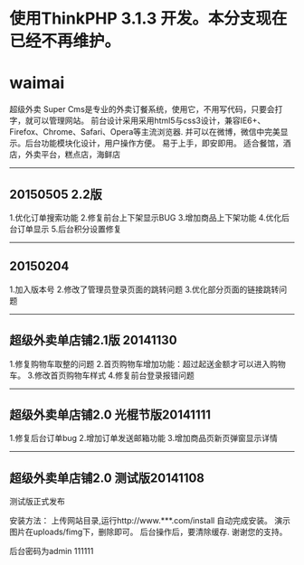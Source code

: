 # 使用ThinkPHP 3.1.3 开发。本分支现在已经不再维护。

# waimai

超级外卖 Super Cms是专业的外卖订餐系统，使用它，不用写代码，只要会打字，就可以管理网站。
前台设计采用采用html5与css3设计，兼容IE6+、Firefox、Chrome、Safari、Opera等主流浏览器.
并可以在微博，微信中完美显示。后台功能模块化设计，用户操作方便。 易于上手，即安即用。
适合餐馆，酒店，外卖平台，糕点店，海鲜店



-------------------------------------------------
## 20150505 2.2版
1.优化订单搜索功能
2.修复前台上下架显示BUG
3.增加商品上下架功能
4.优化后台订单显示
5.后台积分设置修复


-------------------------------------------------
## 20150204
1.加入版本号
2.修改了管理员登录页面的跳转问题
3.优化部分页面的链接跳转问题


-------------------------------------------------
## 超级外卖单店铺2.1版 20141130

1.修复购物车取整的问题
2.首页购物车增加功能：超过起送金额才可以进入购物车。
3.修改首页购物车样式
4.修复前台登录报错问题


-------------------------------------------------
## 超级外卖单店铺2.0 光棍节版20141111

1.修复后台订单bug
2.增加订单发送邮箱功能
3.增加商品页新页弹窗显示详情


-------------------------------------------------
## 超级外卖单店铺2.0 测试版20141108

测试版正式发布


安装方法：
上传网站目录,运行http://www.***.com/install 自动完成安装。
演示图片在uploads/fimg下，删除即可。
后台操作后，要清除缓存.
谢谢您的支持。

后台密码为admin  111111

